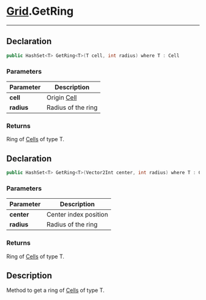 ﻿# [Grid](GridSystem.md##GRID-INCLUDES).GetRing
---
## Declaration
```csharp
public HashSet<T> GetRing<T>(T cell, int radius) where T : Cell
```

### Parameters
| Parameter  | Description                                                                                                           |
|------------|-----------------------------------------------------------------------------------------------------------------------|
| **cell**   | Origin [Cell](GridSystem.md##CELL-INCLUDES)                                                                           |
| **radius** | Radius of the ring                                                                                             |

### Returns
Ring of [Cells](GridSystem.md##CELL-INCLUDES) of type T.

## Declaration
```csharp
public HashSet<T> GetRing<T>(Vector2Int center, int radius) where T : Cell
```

### Parameters
| Parameter  | Description               |
|------------|---------------------------|
| **center** | Center index position     |
| **radius** | Radius of the ring |

### Returns
Ring of [Cells](GridSystem.md##CELL-INCLUDES) of type T.

## Description
Method to get a ring of [Cells](GridSystem.md##CELL-INCLUDES) of type T.